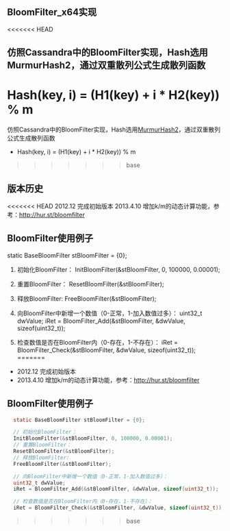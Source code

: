 ## BloomFilter_x64实现

<<<<<<< HEAD

仿照Cassandra中的BloomFilter实现，Hash选用MurmurHash2，通过双重散列公式生成散列函数
---------------------------------
  Hash(key, i) = (H1(key) + i * H2(key)) % m
=======
仿照Cassandra中的BloomFilter实现，Hash选用[MurmurHash2]，通过双重散列公式生成散列函数
 * Hash(key, i) = (H1(key) + i * H2(key)) % m
>>>>>>> base


版本历史
---------------------------------
<<<<<<< HEAD
2012.12    完成初始版本
2013.4.10  增加k/m的动态计算功能，参考：http://hur.st/bloomfilter

BloomFilter使用例子
---------------------------------
static BaseBloomFilter stBloomFilter = {0};

1. 初始化BloomFilter：
  InitBloomFilter(&stBloomFilter, 0, 100000, 0.00001);
1. 重置BloomFilter：
  ResetBloomFilter(&stBloomFilter);
1. 释放BloomFilter:
  FreeBloomFilter(&stBloomFilter);

1. 向BloomFilter中新增一个数值（0-正常，1-加入数值过多）：
  uint32_t dwValue;
  iRet = BloomFilter_Add(&stBloomFilter, &dwValue, sizeof(uint32_t));

1. 检查数值是否在BloomFilter内（0-存在，1-不存在）：
  iRet = BloomFilter_Check(&stBloomFilter, &dwValue, sizeof(uint32_t));
=======
 * 2012.12    完成初始版本
 * 2013.4.10  增加k/m的动态计算功能，参考：http://hur.st/bloomfilter

BloomFilter使用例子
---------------------------------
~~~~~ c
  static BaseBloomFilter stBloomFilter = {0};

  // 初始化BloomFilter：
  InitBloomFilter(&stBloomFilter, 0, 100000, 0.00001);
  // 重置BloomFilter：
  ResetBloomFilter(&stBloomFilter);
  // 释放BloomFilter:
  FreeBloomFilter(&stBloomFilter);

  // 向BloomFilter中新增一个数值（0-正常，1-加入数值过多）：
  uint32_t dwValue;
  iRet = BloomFilter_Add(&stBloomFilter, &dwValue, sizeof(uint32_t));

  // 检查数值是否在BloomFilter内（0-存在，1-不存在）：
  iRet = BloomFilter_Check(&stBloomFilter, &dwValue, sizeof(uint32_t));
~~~~~

[MurmurHash2]: https://sites.google.com/site/murmurhash/
>>>>>>> base
